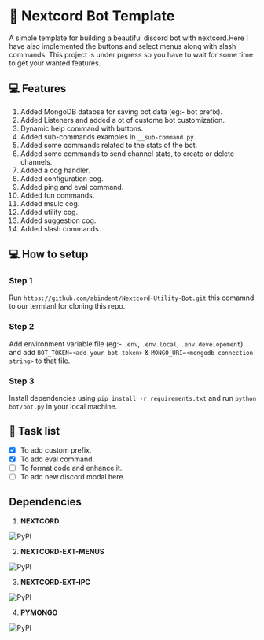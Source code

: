 # 🤖 Nextcord Bot Template
A simple template for building a beautiful discord bot with nextcord.Here 
I have also implemented the buttons and select menus along with slash commands.
This project is under prgress so you have to wait for some time to get your wanted features.

## 💻 Features 
1. Added MongoDB databse for saving bot data (eg:- bot prefix).
2. Added Listeners and added a ot of custome bot customization.
3. Dynamic help command with buttons.
4. Added sub-commands examples in `__sub-command.py`.
5. Added some commands related to the stats of the bot.
6. Added some commands to send channel stats, to create or delete channels.
7. Added a cog handler.
8. Added configuration cog.
9. Added ping and eval command.
10. Added fun commands.
11. Added msuic cog.
12. Added utility cog.
13. Added suggestion cog.
14. Added slash commands. 

## 💻 How to setup
### Step 1
 Run ```https://github.com/abindent/Nextcord-Utility-Bot.git``` this comamnd to our termianl for cloning this repo.
 
### Step 2
 Add environment variable file (eg:- `.env`, `.env.local`, `.env.developement`) and add `BOT_TOKEN=<add your bot token>` & `MONGO_URI=<mongodb connection string>` to that file.

### Step 3
 Install dependencies using ```pip install -r requirements.txt``` and run `python bot/bot.py` in your local machine.


## 📝 Task list
- [x] To add custom prefix.
- [x] To add eval command.
- [ ] To format code and enhance it.
- [ ] To add new discord modal here.

## Dependencies 
1) **NEXTCORD** 
 
![PyPI](https://img.shields.io/pypi/v/nextcord?style=for-the-badge)

2) **NEXTCORD-EXT-MENUS**
 
![PyPI](https://img.shields.io/pypi/v/nextcord-ext-menus?style=for-the-badge)

3) **NEXTCORD-EXT-IPC**

![PyPI](https://img.shields.io/pypi/v/nextcord-ext-ipc?style=for-the-badge)

4) **PYMONGO**

![PyPI](https://img.shields.io/pypi/v/PyMongo?style=for-the-badge)

